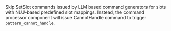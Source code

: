 Skip SetSlot commands issued by LLM based command generators for slots with NLU-based predefined slot mappings.
Instead, the command processor component will issue CannotHandle command to trigger `pattern_cannot_handle`.
